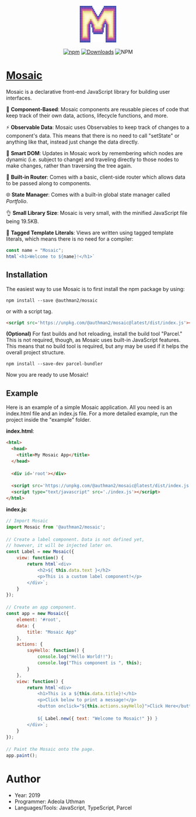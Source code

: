 <p align="center"><a href="https://mosaicjs.herokuapp.com" target="_blank" rel="noopener noreferrer"><img width="100" height="100" src="./MosaicLogo.png" alt="Mosaic logo"></a></p>
<p align="center">
   <a href="https://www.npmjs.com/package/@authman2/mosaic"><img alt="npm" src="https://img.shields.io/npm/v/@authman2/mosaic.svg?color=#41bb18"></a>
   <a href="https://npmcharts.com/compare/@authman2/mosaic?minimal=true"><img src="https://img.shields.io/npm/dm/@authman2/mosaic.svg?color=seagreen" alt="Downloads"></a>
   <img alt="NPM" src="https://img.shields.io/npm/l/@authman2/mosaic.svg?color=blue">
</p>

# <a target='_blank' rel='noopener noreferrer' href='https://mosaicjs.herokuapp.com'>Mosaic</a>
Mosaic is a declarative front-end JavaScript library for building user interfaces.

:diamond_shape_with_a_dot_inside: **Component-Based**: Mosaic components are reusable pieces of code that keep track of their own data, actions, lifecycle functions, and more.

⚡️ **Observable Data**: Mosaic uses Observables to keep track of changes to a component's data. This means 
that there is no need to call "setState" or anything like that, instead just change the data directly.

🧠 **Smart DOM**: Updates in Mosaic work by remembering which nodes are dynamic (i.e. subject to change) and traveling directly to those nodes to make changes, rather than traversing the tree again.

🔀 **Built-in Router**: Comes with a basic, client-side router which allows data to be passed along to components.

🌐 **State Manager**: Comes with a built-in global state manager called *Portfolio*.

👌 **Small Library Size**: Mosaic is very small, with the minified JavaScript file being 19.5KB.

🔖 **Tagged Template Literals**: Views are written using tagged template literals, which means there is no need for a compiler:
```javascript
const name = "Mosaic";
html`<h1>Welcome to ${name}!</h1>`
```

## Installation
The easiest way to use Mosaic is to first install the npm package by using:
```shell
npm install --save @authman2/mosaic
```
or with a script tag.
```html
<script src='https://unpkg.com/@authman2/mosaic@latest/dist/index.js'></script>
```
**(Optional)** For fast builds and hot reloading, install the build tool "Parcel." This is not required, though, as Mosaic uses built-in JavaScript features. This means that no build tool is required, but any may be used if it helps the overall project structure.
```shell
npm install --save-dev parcel-bundler
```
Now you are ready to use Mosaic!

## Example
Here is an example of a simple Mosaic application. All you need is an index.html file and an index.js file.
For a more detailed example, run the project inside the "example" folder.

**index.html**:
```html
<html>
  <head>
    <title>My Mosaic App</title>
  </head>
    
  <div id='root'></div>

  <script src='https://unpkg.com/@authman2/mosaic@latest/dist/index.js'></script>
  <script type="text/javascript" src='./index.js'></script>
</html>
```
**index.js**:
```js
// Import Mosaic
import Mosaic from '@authman2/mosaic';

// Create a label component. Data is not defined yet,
// however, it will be injected later on.
const Label = new Mosaic({
    view: function() {
        return html`<div>
            <h2>${ this.data.text }</h2>
            <p>This is a custom label component!</p>
        </div>`;
    }
});

// Create an app component.
const app = new Mosaic({
    element: '#root',
    data: {
        title: "Mosaic App"
    },
    actions: {
        sayHello: function() {
            console.log("Hello World!!");
            console.log("This component is ", this);
        }
    },
    view: function() {
        return html`<div>
            <h1>This is a ${this.data.title}!</h1>
            <p>Click below to print a message!</p>
            <button onclick="${this.actions.sayHello}">Click Here</button>

            ${ Label.new({ text: "Welcome to Mosaic!" }) }
        </div>`;
    }
});

// Paint the Mosaic onto the page.
app.paint();
```

# Author
- Year: 2019
- Programmer: Adeola Uthman
- Languages/Tools: JavaScript, TypeScript, Parcel
